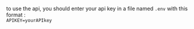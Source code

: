 to use the api, you should enter your api key in a file named `.env` with this format :  
`APIKEY=yourAPIkey`